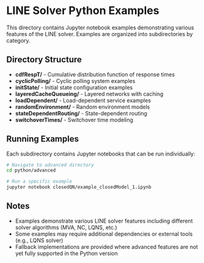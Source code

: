 # LINE Solver Python Examples

This directory contains Jupyter notebook examples demonstrating various features of the LINE solver. Examples are organized into subdirectories by category.

## Directory Structure

- **cdfRespT/** - Cumulative distribution function of response times
- **cyclicPolling/** - Cyclic polling system examples
- **initState/** - Initial state configuration examples
- **layeredCacheQueueing/** - Layered networks with caching
- **loadDependent/** - Load-dependent service examples
- **randomEnvironment/** - Random environment models
- **stateDependentRouting/** - State-dependent routing
- **switchoverTimes/** - Switchover time modeling

## Running Examples

Each subdirectory contains Jupyter notebooks that can be run individually:

```bash
# Navigate to advanced directory
cd python/advanced

# Run a specific example
jupyter notebook closedQN/example_closedModel_1.ipynb
```

## Notes

- Examples demonstrate various LINE solver features including different solver algorithms (MVA, NC, LQNS, etc.)
- Some examples may require additional dependencies or external tools (e.g., LQNS solver)
- Fallback implementations are provided where advanced features are not yet fully supported in the Python version